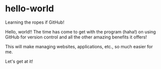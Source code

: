 # hello-world
Learning the ropes if GitHub!

Hello, world!! The time has come to get with the program (haha!) on using GitHub for version control and all the other amazing benefits it offers!

This will make managing websites, applications, etc., so much easier for me.

Let's get at it!
